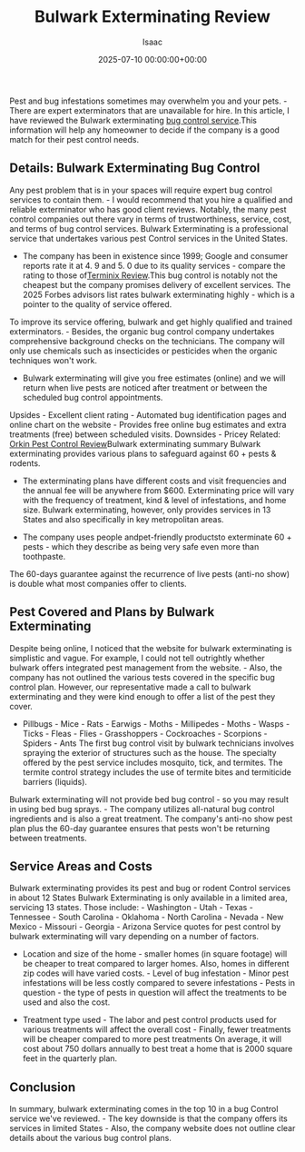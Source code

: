 ﻿---
title: Bulwark Exterminating Review
description: Pest and bug infestations sometimes may overwhelm you and your pets. - There are expert exterminators that are unavailable for hire. In this article, I have...
slug: /bulwark-exterminating-review/
date: 2025-07-10 00:00:00+00:00
lastmod: 2025-07-10 00:00:00+03:00
author: Isaac
categories:
- Exterminators
tags:
- exterminators
- bulwark
- exterminating
layout: post
---

Pest and bug infestations sometimes may overwhelm you and your pets. - There are expert exterminators that are unavailable for hire. In this article, I have reviewed the Bulwark exterminating [bug control service](https://pestpolicy.com/pest-control-near-me/).This information will help any homeowner to decide if the company is a good match for their pest control needs.

##  Details: Bulwark Exterminating Bug Control

Any pest problem that is in your spaces will require expert bug control services to contain them. - I would recommend that you hire a qualified and reliable exterminator who has good client reviews. Notably, the many pest control companies out there vary in terms of trustworthiness, service, cost, and terms of bug control services. Bulwark Exterminating is a professional service that undertakes various pest Control services in the United States.

- The company has been in existence since 1999; Google and consumer reports rate it at 4. 9 and 5. 0 due to its quality services - compare the rating to those of[Terminix Review](https://pestpolicy.com/terminix-review/).This bug control is notably not the cheapest but the company promises delivery of excellent services. The 2025 Forbes advisors list rates bulwark exterminating highly - which is a pointer to the quality of service offered.

To improve its service offering, bulwark and get highly qualified and trained exterminators. - Besides, the organic bug control company undertakes comprehensive background checks on the technicians. The company will only use chemicals such as insecticides or pesticides when the organic techniques won't work.

- Bulwark exterminating will give you free estimates (online) and we will return when live pests are noticed after treatment or between the scheduled bug control appointments.

Upsides - Excellent client rating - Automated bug identification pages and online chart on the website - Provides free online bug estimates and extra treatments (free) between scheduled visits. Downsides - Pricey Related: [Orkin Pest Control Review](https://pestpolicy.com/orkin-pest-control-review/)Bulwark exterminating summary Bulwark exterminating provides various plans to safeguard against 60 + pests & rodents.

- The exterminating plans have different costs and visit frequencies and the annual fee will be anywhere from $600. Exterminating price will vary with the frequency of treatment, kind & level of infestations, and home size. Bulwark exterminating, however, only provides services in 13 States and also specifically in key metropolitan areas.

- The company uses people andpet-friendly productsto exterminate 60 + pests - which they describe as being very safe even more than toothpaste.

The 60-days guarantee against the recurrence of live pests (anti-no show) is double what most companies offer to clients.

##  Pest Covered and Plans by Bulwark Exterminating

Despite being online, I noticed that the website for bulwark exterminating is simplistic and vague. For example, I could not tell outrightly whether bulwark offers integrated pest management from the website. - Also, the company has not outlined the various tests covered in the specific bug control plan. However, our representative made a call to bulwark exterminating and they were kind enough to offer a list of the pest they cover.

- Pillbugs - Mice - Rats - Earwigs - Moths - Millipedes - Moths - Wasps - Ticks - Fleas - Flies - Grasshoppers - Cockroaches - Scorpions - Spiders - Ants The first bug control visit by bulwark technicians involves spraying the exterior of structures such as the house. The specialty offered by the pest service includes mosquito, tick, and termites. The termite control strategy includes the use of termite bites and termiticide barriers (liquids).

Bulwark exterminating will not provide bed bug control - so you may result in using bed bug sprays. - The company utilizes all-natural bug control ingredients and is also a great treatment. The company's anti-no show pest plan plus the 60-day guarantee ensures that pests won't be returning between treatments.

##  Service Areas and Costs

Bulwark exterminating provides its pest and bug or rodent Control services in about 12 States Bulwark Exterminating is only available in a limited area, servicing 13 states. Those include: - Washington - Utah - Texas - Tennessee - South Carolina - Oklahoma - North Carolina - Nevada - New Mexico - Missouri - Georgia - Arizona Service quotes for pest control by bulwark exterminating will vary depending on a number of factors.

- Location and size of the home - smaller homes (in square footage) will be cheaper to treat compared to larger homes. Also, homes in different zip codes will have varied costs. - Level of bug infestation - Minor pest infestations will be less costly compared to severe infestations - Pests in question - the type of pests in question will affect the treatments to be used and also the cost.

- Treatment type used - The labor and pest control products used for various treatments will affect the overall cost - Finally, fewer treatments will be cheaper compared to more pest treatments On average, it will cost about 750 dollars annually to best treat a home that is 2000 square feet in the quarterly plan.

##  Conclusion

In summary, bulwark exterminating comes in the top 10 in a bug Control service we've reviewed. - The key downside is that the company offers its services in limited States - Also, the company website does not outline clear details about the various bug control plans.

